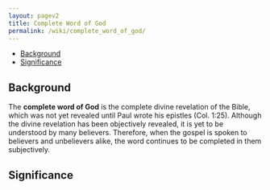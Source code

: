 ```yaml
---
layout: pagev2
title: Complete Word of God
permalink: /wiki/complete_word_of_god/
---
```

- [Background](#background)
- [Significance](#significance)

## Background

The **complete word of God** is the complete divine revelation of the Bible, which was not yet revealed until Paul wrote his epistles (Col. 1:25). Although the divine revelation has been objectively revealed, it is yet to be understood by many believers. Therefore, when the gospel is spoken to believers and unbelievers alike, the word continues to be completed in them subjectively.

## Significance
